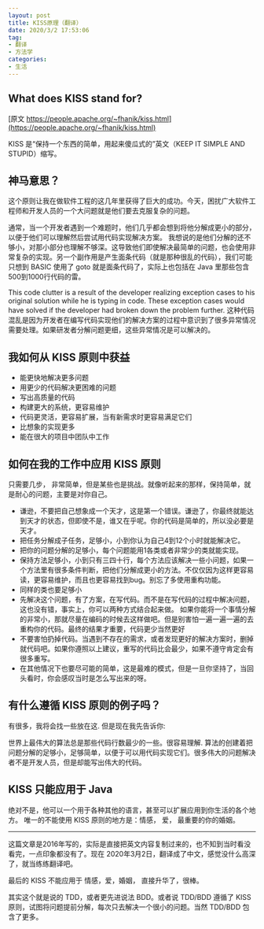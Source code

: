 ```yaml
---
layout: post
title: KISS原理（翻译）
date: 2020/3/2 17:53:06
tag: 
- 翻译
- 方法学
categories:
- 生活
---
```


## What does KISS stand for?
[原文 https://people.apache.org/~fhanik/kiss.html](https://people.apache.org/~fhanik/kiss.html)

KISS 是“保持一个东西的简单，用起来傻瓜式的”英文（KEEP IT SIMPLE AND STUPID）缩写。

## 神马意思？

这个原则让我在做软件工程的这几年里获得了巨大的成功。今天，困扰广大软件工程师和开发人员的一个大问题就是他们要去克服复杂的问题。

通常，当一个开发者遇到一个难题时，他们几乎都会想到将他分解成更小的部分，以便于他们可以理解然后尝试用代码实现解决方案。 我想说的是他们分解的还不够小，对那小部分也理解不够深。这导致他们即使解决最简单的问题，也会使用非常复杂的实现。另一个副作用是产生面条代码（就是那种很乱的代码），我们可能只想到 BASIC 使用了 goto 就是面条代码了，实际上也包括在 Java 里那些包含500到1000行代码的雷。

This code clutter is a result of the developer realizing exception cases to his original solution while he is typing in code. These exception cases would have solved if the developer had broken down the problem further.
这种代码混乱是因为开发者在编写代码实现他们的解决方案的过程中意识到了很多异常情况需要处理。如果研发者分解问题更细，这些异常情况是可以解决的。

## 我如何从 KISS 原则中获益

* 能更快地解决更多问题
* 用更少的代码解决更困难的问题
* 写出高质量的代码
* 构建更大的系统，更容易维护
* 代码更灵活，更容易扩展，当有新需求时更容易满足它们
* 比想象的实现更多
* 能在很大的项目中团队中工作

## 如何在我的工作中应用 KISS 原则

只需要几步， 非常简单，但是某些也是挑战。就像听起来的那样，保持简单，就是耐心的问题，主要是对你自己。

* 谦逊，不要把自己想象成一个天才，这是第一个错误。谦逊了，你最终就能达到天才的状态，但即使不是，谁又在乎呢。你的代码是简单的，所以没必要是天才。
* 把任务分解成子任务，足够小，小到你认为自己4到12个小时就能解决它。
* 把你的问题分解的足够小，每个问题能用1各类或者非常少的类就能实现。
* 保持方法足够小，小到只有三四十行，每个方法应该解决一些小问题，如果一个方法里有很多条件判断，把他们分解成更小的方法。不仅仅因为这样更容易读，更容易维护，而且也更容易找到bug。别忘了多使用重构功能。
* 同样的类也要足够小
* 先解决这个问题，有了方案，在写代码。而不是在写代码的过程中解决问题，这也没有错，事实上，你可以两种方式结合起来做。
如果你能将一个事情分解的非常小，那就尽量在编码的时候去这样做吧。但是别害怕一遍一遍一遍的去重构你的代码。最终的结果才重要，代码更少当然更好
* 不要害怕扔掉代码。当遇到不存在的需求，或者发现更好的解决方案时，删掉就代码吧。如果你遵照以上建议，重写的代码比会最少，如果不遵守肯定会有很多重写。
* 在其他情况下也要尽可能的简单，这是最难的模式，但是一旦你坚持了，当回头看时，你会感叹当时是怎么写出来的呀。

## 有什么遵循 KISS 原则的例子吗？

有很多，我将会找一些放在这. 但是现在我先告诉你:

世界上最伟大的算法总是那些代码行数最少的一些。很容易理解. 算法的创建着把问题分解的足够小，足够简单，以便于可以用代码实现它们。很多伟大的问题解决者不是开发人员，但是却能写出伟大的代码。

## KISS 只能应用于 Java

绝对不是，他可以一个用于各种其他的语言，甚至可以扩展应用到你生活的各个地方。
唯一的不能使用 KISS 原则的地方是：情感， 爱， 最重要的你的婚姻。

---
这篇文章是2016年写的，实际是直接把英文内容复制过来的，也不知到当时看没看完，一点印象都没有了。现在 2020年3月2日，翻译成了中文，感觉没什么高深了，就当练练翻译吧。

最后的 KISS 不能应用于 情感，爱，婚姻， 直接升华了，很棒。

其实这个就是说的 TDD，或者更先进说法 BDD。或者说 TDD/BDD 遵循了 KISS 原则，试图将问题提前分解，每次只去解决一个很小的问题。当然 TDD/BDD 包含了更多。